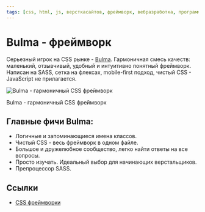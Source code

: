 ```yaml
---
tags: [css, html, js, версткасайтов, фреймворк, вебразработка, программирование]
---
```

# Bulma - фреймворк

Серьезный игрок на CSS рынке - [Bulma](https://bulma.io/). Гармоничная смесь качеств: маленький, отзывчивый, удобный и интуитивно понятный фреймворк. Написан на SASS, сетка на флексах, mobile-first подход, чистый CSS - JavaScript не прилагается.

![Bulma - гармоничный CSS фреймворк](https://media.proglib.io/posts/2020/01/14/c39b58b824b87b5a3b72cb31389f9486.png)

Bulma - гармоничный CSS фреймворк

## Главные фичи Bulma:

-   Логичные и запоминающиеся имена классов.
-   Чистый CSS - весь фреймворк в одном файле.
-   Большое и дружелюбное сообщество, легко найти ответы на все вопросы.
-   Просто изучать. Идеальный выбор для начинающих верстальщиков.
-   Препроцессор SASS.

## Ссылки

* [CSS фреймворки](CSS%20%D1%84%D1%80%D0%B5%D0%B9%D0%BC%D0%B2%D0%BE%D1%80%D0%BA%D0%B8.md)